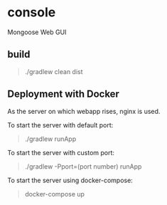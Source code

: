 # console
Mongoose Web GUI

## build
>./gradlew clean dist

## Deployment with Docker
As the server on which webapp rises, nginx is used.

To start the server with default port:
>./gradlew runApp

To start the server with custom port: 
>./gradlew -Pport=(port number) runApp

To start the server using docker-compose:
>docker-compose up 
